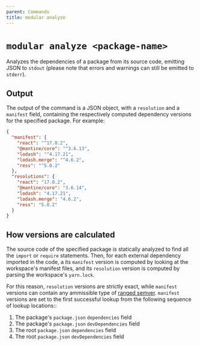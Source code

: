 ```yaml
---
parent: Commands
title: modular analyze
---
```


# `modular analyze <package-name>`

Analyzes the dependencies of a package from its source code, emitting JSON to
`stdout` (please note that errors and warnings can still be emitted to
`stderr`).

## Output

The output of the command is a JSON object, with a `resolution` and a `manifest`
field, containing the respectively computed dependency versions for the
specified package. For example:

```json
{
  "manifest": {
    "react": "^17.0.2",
    "@mantine/core": "^3.6.13",
    "lodash": "^4.17.21",
    "lodash.merge": "^4.6.2",
    "ress": "^5.0.2"
  },
  "resolutions": {
    "react": "17.0.2",
    "@mantine/core": "3.6.14",
    "lodash": "4.17.21",
    "lodash.merge": "4.6.2",
    "ress": "5.0.2"
  }
}
```

## How versions are calculated

The source code of the specified package is statically analyzed to find all the
`import` or `require` statements. Then, for each external dependency imported in
the code, a its `manifest` version is computed by looking at the workspace's
manifest files, and its `resolution` version is computed by parsing the
workspace's `yarn.lock`.

For this reason, `resolution` versions are strictly exact, while `manifest`
versions can contain any ammissible type of
[ranged semver](https://github.com/npm/node-semver#versions). `manifest`
versions are set to the first successful lookup from the following sequence of
lookup locations::

1. The package's `package.json` `dependencies` field
1. The package's `package.json` `devDependencies` field
1. The root `package.json` `dependencies` field
1. The root `package.json` `devDependencies` field
